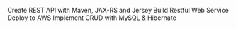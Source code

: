 Create REST API with Maven, JAX-RS and Jersey 
Build Restful Web Service
Deploy to AWS 
Implement CRUD with MySQL & Hibernate 

